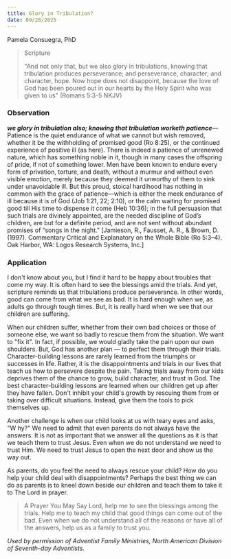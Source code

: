 ```yaml
---
title: Glory in Tribulation?
date: 09/28/2025
---
```


Pamela Consuegra, PhD

> <p>Scripture</p>
> "And not only that, but we also glory in tribulations, knowing that tribulation produces perseverance; and perseverance, character; and character, hope. Now hope does not disappoint, because the love of God has been poured out in our hearts by the Holy Spirit who was given to us" (Romans 5:3-5 NKJV)

### Observation

**_we glory in tribulation also; knowing that tribulation worketh patience_**—Patience is the quiet endurance of what we cannot but wish removed, whether it be the withholding of promised good (Ro 8:25), or the continued experience of positive ill (as here). There is indeed a patience of unrenewed nature, which has something noble in it, though in many cases the offspring of pride, if not of something lower. Men have been known to endure every form of privation, torture, and death, without a murmur and without even visible emotion, merely because they deemed it unworthy of them to sink under unavoidable ill. But this proud, stoical hardihood has nothing in common with the grace of patience—which is either the meek endurance of ill because it is of God (Job 1:21, 22; 2:10), or the calm waiting for promised good till His time to dispense it come (Heb 10:36); in the full persuasion that such trials are divinely appointed, are the needed discipline of God’s children, are but for a definite period, and are not sent without abundant promises of “songs in the night.” [Jamieson, R., Fausset, A. R., & Brown, D. (1997). Commentary Critical and Explanatory on the Whole Bible (Ro 5:3–4). Oak Harbor, WA: Logos Research Systems, Inc.]

### Application

I don't know about you, but I find it hard to be happy about troubles that come my way. It is often hard to see the blessings amid the trials. And yet, scripture reminds us that tribulations produce perseverance. In other words, good can come from what we see as bad. It is hard enough when we, as adults go through tough times. But, it is really hard when we see that our children are suffering.

When our children suffer, whether from their own bad choices or those of someone else, we want so badly to rescue them from the situation. We want to "fix it". In fact, if possible, we would gladly take the pain upon our own shoulders. But, God has another plan — to perfect them through their trials. Character-building lessons are rarely learned from the triumphs or successes in life. Rather, it is the disappointments and trials in our lives that teach us how to persevere despite the pain. Taking trials away from our kids deprives them of the chance to grow, build character, and trust in God. The best character-building lessons are learned when our children get up after they have fallen. Don't inhibit your child's growth by rescuing them from or taking over difficult situations. Instead, give them the tools to pick themselves up.

Another challenge is when our child looks at us with teary eyes and asks, "W hy?" We need to admit that even parents do not always have the answers. It is not as important that we answer all the questions as it is that we teach them to trust Jesus. Even when we do not understand we need to trust Him. We need to trust Jesus to open the next door and show us the way out.

As parents, do you feel the need to always rescue your child? How do you help your child deal with disappointments? Perhaps the best thing we can do as parents is to kneel down beside our children and teach them to take it to The Lord in prayer.

> <callout>A Prayer You May Say</callout>
> Lord, help me to see the blessings among the trials. Help me to teach my child that good things can come out of the bad. Even when we do not understand all of the reasons or have all of the answers, help us as a family to trust you.

_Used by permission of Adventist Family Ministries, North American Division of Seventh-day Adventists._
